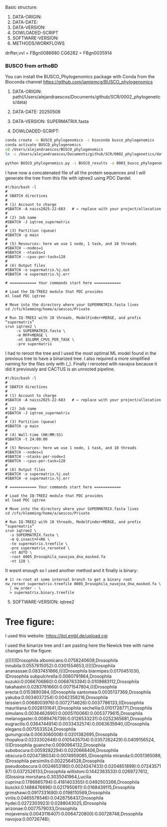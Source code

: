 Basic structure:
1.  DATA-ORIGIN:
2.  DATA-DATE:
3.  DATA-VERSION:
4.  DOWLOADED-SCRIPT
5.  SOFTWARE-VERSION:
6.  METHODS/WORKFLOWS

drifter,vvl = FBgn0086680
CG6282 = FBgn0035914

### BUSCO from orthoBD
You can install the BUSCO_Phylogenomics package with Conda from the Bioconda channel
https://github.com/jamiemcg/BUSCO_phylogenomics

1.  DATA-ORIGIN:
path(/Users/alejandraescos/Documents/github/SCR/0002_phylogenetics/data)

2.  DATA-DATE:
20250508

3.  DATA-VERSION:
SUPERMATRIX.fasta

4.  DOWLOADED-SCRIPT:
```zsh
conda create -n BUSCO_phylogenomics -c bioconda busco_phylogenomics
conda activate BUSCO_phylogenomics
cd /Users/alejandraescos/BUSCO_phylogenomics
ln -s /Users/alejandraescos/Documents/github/SCR/0002_phylogenetics/data/0002_BUSCO_results ./BUSCO_results

python BUSCO_phylogenomics.py -i BUSCO_results -o 0003_busco_phylogenomics -t 10 --supermatrix_only
```

I have now a concatenated file of all the protein sequences and I will generate the tree from this file with iqtree2 using PDC Dardel.

```pdc darcel
#!/bin/bash -l
#
# SBATCH directives
#
# (1) Account to charge
#SBATCH -A naiss2025-22-683   # ← replace with your project/allocation
#
# (2) Job name
#SBATCH -J iqtree_supermatrix
#
# (3) Partition (queue)
#SBATCH -p main
#
# (5) Resources: here we use 1 node, 1 task, and 10 threads
#SBATCH --nodes=1
#SBATCH --ntasks=1
#SBATCH --cpus-per-task=128
#
# (6) Output files
#SBATCH -o supermatrix.%j.out
#SBATCH -e supermatrix.%j.err

# ============ Your commands start here ============

# Load the IQ‐TREE2 module that PDC provides
ml load PDC iqtree

# Move into the directory where your SUPERMATRIX.fasta lives
cd /cfs/klemming/home/a/aescos/Private

# Run IQ‐TREE2 with 10 threads, ModelFinder+MERGE, and prefix “supermatrix”
srun iqtree2 \
     -s SUPERMATRIX.fasta \
     -m MFP+MERGE \
     -nt $SLURM_CPUS_PER_TASK \
     -pre supermatrix

```

I had to reroot the tree and I used the most optimal ML model found in the previous tree to have a binarized tree. I also required a more simplified naming for the files only with (_).
Finally i rerooted with navajoa because it did it previously and CACTUS is an unrooted pipeline.

```
#!/bin/bash -l
#
# SBATCH directives
#
# (1) Account to charge
#SBATCH -A naiss2025-22-683   # ← replace with your project/allocation
#
# (2) Job name
#SBATCH -J iqtree_supermatrix
#
# (3) Partition (queue)
#SBATCH -p main
#
# (4) Wall-time (HH:MM:SS)
#SBATCH -t 24:00:00
#
# (5) Resources: here we use 1 node, 1 task, and 10 threads
#SBATCH --nodes=1
#SBATCH --ntasks-per-node=1
#SBATCH --cpus-per-task=128
#
# (6) Output files
#SBATCH -o supermatrix.%j.out
#SBATCH -e supermatrix.%j.err

# ============ Your commands start here ============

# Load the IQ‐TREE2 module that PDC provides
ml load PDC iqtree

# Move into the directory where your SUPERMATRIX.fasta lives
cd /cfs/klemming/home/a/aescos/Private

# Run IQ‐TREE2 with 10 threads, ModelFinder+MERGE, and prefix “supermatrix”
srun iqtree2 \
  -s SUPERMATRIX.fasta \
  -m Q.insect+F+R6 \
  -te supermatrix.treefile \
  -pre supermatrix_rerooted \
  -nt AUTO \
  -root 0005_Drosophila_navojoa_dna_masked.fa
  -nt 128 \

```

It wasnt enough so I used another method and it finally is binary:

```
# 1) re-root at some internal branch to get a binary root
nw_reroot supermatrix.treefile 0005_Drosophila_navojoa_dna_masked.fa \
  | nw_order - \
  > supermatrix.binary.treefile
```

5.  SOFTWARE-VERSION:
iqtree2


# Tree figure:

I used this website: https://itol.embl.de/upload.cgi

I used the binarize tree and I am pasting here the Newick tree with name changes for the figure:

(((((((Drosophila albomicans:0.0758240608,Drosophila innubila:0.0557615052):0.0301554653,(((((Drosophila ananassae:0.0837451666,((((Drosophila biarmipes:0.0170451030,(Drosophila subpulchrella:0.0060791864,Drosophila suzukii:0.0066706860):0.0068783394):0.0109883112,Drosophila takahashii:0.0283761660):0.0071547804,(((Drosophila erecta:0.0153890384,((Drosophila santomea:0.0035137369,Drosophila yakuba:0.0034037254):0.0042358216,Drosophila teissieri:0.0068003976):0.0072714626):0.0037786133,((Drosophila mauritiana:0.0028131641,(Drosophila sechellia:0.0101728771,Drosophila simulans:0.0036462690):0.0005110066):0.0053779615,Drosophila melanogaster:0.0089476739):0.0126533231):0.0252365681,Drosophila eugracilis:0.0364744914):0.0033432574):0.0063635940,((Drosophila elegans:0.0075533524,Drosophila gunungcola:0.0063060008):0.0201382695,Drosophila rhopaloa:0.0233302648):0.0105435704):0.0357262429):0.0409156524,(((Drosophila guanche:0.0090964132,Drosophila subobscura:0.0059282294):0.0220668406,Drosophila obscura:0.0204738034):0.0074959085,(Drosophila miranda:0.0051365088,(Drosophila persimilis:0.0022564528,Drosophila pseudoobscura:0.0024653180):0.0024247433):0.0204851899):0.0724357187):0.0372526133,Drosophila willistoni:0.1442363533):0.0269727612,(Glossina morsitans:0.3035041964,Lucilia cuprina:0.1786865794):0.4181403355):0.0492503266,Drosophila busckii:0.1488476896):0.0217950811):0.0168439115,Drosophila grimshawi:0.0917331690):0.0198110569,Drosophila virilis:0.0465578546):0.0428756437,Drosophila hydei:0.0272303923):0.0288043025,(Drosophila arizonae:0.0077579033,Drosophila mojavensis:0.0043116407):0.0064720800):0.00726748,Drosophila navojoa:0.00726748);
